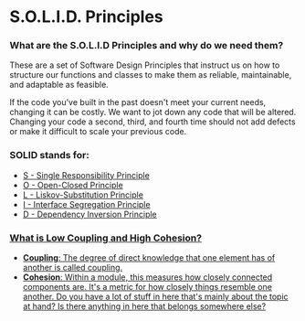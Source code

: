 # S.O.L.I.D. Principles

### What are the S.O.L.I.D Principles and why do we need them?
These are a set of Software Design Principles that instruct us on how to structure our functions and classes to make them as reliable, maintainable, and adaptable as feasible.

If the code you've built in the past doesn't meet your current needs, changing it can be costly. We want to jot down any code that will be altered. Changing your code a second, third, and fourth time should not add defects or make it difficult to scale your previous code.

### SOLID stands for:
- <a href="https://github.com/Robert1802/CSharp-SOLID/tree/master/1_S_Single_Responsibility_Principle">S - Single Responsibility Principle
- <a href="https://github.com/Robert1802/CSharp-SOLID/tree/master/2_O_Open_Closed_Principle">O - Open-Closed Principle
- <a href="https://github.com/Robert1802/CSharp-SOLID/tree/master/3_L_Liskov_Substitution_Principle">L - Liskov-Substitution Principle
- <a href="https://github.com/Robert1802/CSharp-SOLID/tree/master/4_I_Interface_Segregation_Principle">I - Interface Segregation Principle
- <a href="https://github.com/Robert1802/CSharp-SOLID/tree/master/5_D_Dependency_Inversion_Principle">D - Dependency Inversion Principle

### What is Low Coupling and High Cohesion?
- **Coupling**: The degree of direct knowledge that one element has of another is called coupling.
- **Cohesion**: Within a module, this measures how closely connected components are. It's a metric for how closely things resemble one another. Do you have a lot of stuff in here that's mainly about the topic at hand? Is there anything in here that belongs somewhere else?
